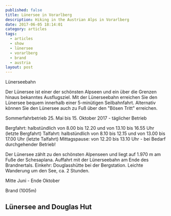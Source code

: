 ```yaml
---
published: false
title: Lünersee in Vorarlberg
description: Hiking in the Austrian Alps in Vorarlberg
date: 2017-06-05 18:14:01
category: articles
tags:
  - articles
  - show
  - lünersee
  - vorarlberg
  - brand
  - austria
layout: post
---
```


Lünerseebahn

Der Lünersee ist einer der schönsten Alpseen und ein über die Grenzen hinaus bekanntes Ausflugsziel. Mit der Lünerseebahn erreichen Sie den Lünersee bequem innerhalb einer 5-minütigen Seilbahnfahrt. Alternativ können Sie den Lünersee auch zu Fuß über den "Bösen Tritt" erreichen.

Sommerfahrbetrieb
25. Mai bis 15. Oktober 2017 - täglicher Betrieb

Bergfahrt: halbstündlich von 8.00 bis 12.20 und von 13.10 bis 16.55 Uhr (letzte Bergfahrt)
Talfahrt: halbstündlich von 8.10 bis 12.15 und von 13.00 bis 17.00 Uhr (letzte Talfahrt)
Mittagspause: von 12.20 bis 13.10 Uhr - bei Bedarf durchgehender Betrieb!

Der Lünersee zählt zu den schönsten Alpenseen und liegt auf 1.970 m am Fuße der Schesaplana. Auffahrt mit der Lünerseebahn am Ende des Brandnertals. Einkehr: Douglasshütte bei der Bergstation. Leichte Wanderung um den See, ca. 2 Stunden.

Mitte Juni - Ende Oktober


Brand (1005m)

## Lünersee and Douglas Hut
